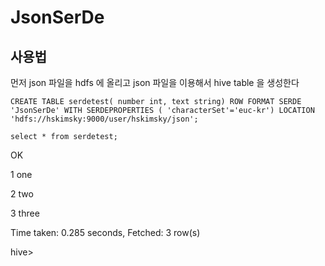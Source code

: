 # JsonSerDe

## 사용법

먼저 json 파일을 hdfs 에 올리고 json 파일을 이용해서 hive table 을 생성한다

`
CREATE TABLE serdetest(
  number int,
  text string)
ROW FORMAT SERDE
  'JsonSerDe'
WITH SERDEPROPERTIES (
  'characterSet'='euc-kr')
LOCATION
  'hdfs://hskimsky:9000/user/hskimsky/json';
`

`
select * from serdetest;
`

OK

1	one

2	two

3	three

Time taken: 0.285 seconds, Fetched: 3 row(s)

hive>
